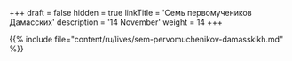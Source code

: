 +++
draft = false
hidden = true
linkTitle = 'Семь первомучеников Дамасских'
description = '14 November'
weight = 14
+++

{{% include file="content/ru/lives/sem-pervomuchenikov-damasskikh.md" %}}
